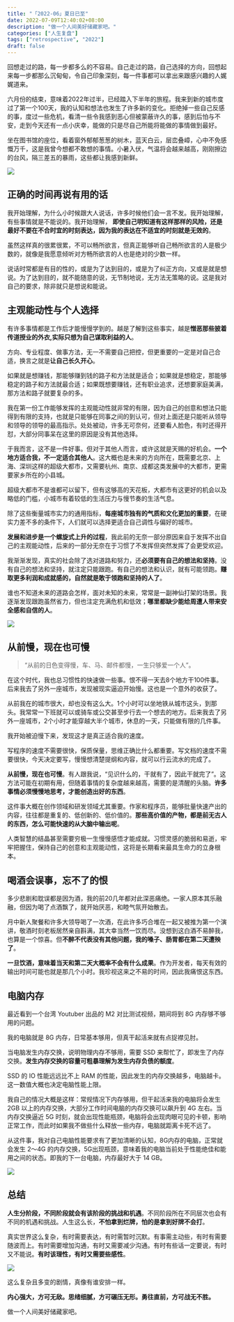 ```yaml
---
title: "「2022-06」夏日已至"
date: 2022-07-09T12:40:02+08:00
description: "做一个人间美好储藏家吧。"
categories: ["人生复盘"]
tags: ["retrospective", "2022"]
draft: false
---
```



回想走过的路，每一步都多么的不容易。自己走过的路，自己选择的方向，回想起来每一步都那么沉甸甸，令自己印象深刻，每一件事都可以拿出来跟感兴趣的人娓娓道来。

六月份的结束，意味着2022年过半，已经踏入下半年的旅程。我来到新的城市度过了第一个100天，我的认知和想法也发生了许多新的变化。拒绝掉一些自己反感的事，度过一些危机，看清一些令我感到恶心但被蒙蔽许久的事，感到后怕与不安，走到今天还有一点小庆幸，能做的只是尽自己所能将能做的事情做到最好。

坐在图书馆的座位，看着窗外郁郁葱葱的树木，蓝天白云，层峦叠嶂，心中不免感慨万千，这是我曾今想都不敢想的事情。小暑入伏，气温将会越来越高，刚刚擦边的台风，隔三差五的暴雨，这些都让我感到新鲜。

![](https://imagehost-cdn.frytea.com/images/2022/07/09/03BDC11D-F0EC-4303-B7F5-8B20AB7F9223fba741316e474204.jpg)

## 正确的时间再说有用的话

我开始理解，为什么小时候跟大人说话，许多时候他们会一言不发。我开始理解，有些事情就是不能说的。我开始理解， **即使自己明知道有这样那样的风险，还是最好不要在不合时宜的时刻表达，因为我的表达在不适宜的时刻就是无效的**。

虽然这样真的很累很累，不可以畅所欲言，但真正能够听自己畅所欲言的人是极少数的，就像是我愿意倾听对方畅所欲言的人也是绝对的少数一样。

说话时常都是有目的性的，或是为了达到目的，或是为了纠正方向，又或是就是想说。为了达到目的，就不能随意的说，无节制地说，无方法无策略的说。这是我对自己的要求，除非就只是想说和能说。

## 主观能动性与个人选择

有许多事情都是工作后才能慢慢学到的。越是了解到这些事实，越是**憎恶那些披着传道授业的外衣,实际只想为自己谋取利益的人**。

方向、专业程度、做事方法，无一不需要自己把控，但更重要的一定是对自己合适，换言之就是**让自己长久开心**。

如果就是想赚钱，那能够赚到钱的路子和方法就是适合；如果就是想稳定，那能够稳定的路子和方法就最合适；如果既想要赚钱，还有职业追求，还想要家庭美满，那方法和路子就要复杂的多。

我在第一份工作能够发挥的主观能动性就非常的有限，因为自己的创意和想法只能得到有限的支持，也就是只能够在同事之间的到认可，但对上面还是只能听从领导和领导的领导的最高指示。处处被动，许多无可奈何，还要看人脸色，有时还得开怼，大部分同事呆在这里的原因是没有其他选择。

于我而言，这不是一件好事。但对于其他人而言，或许这就是天赐的好机会。**一个地方适合我，不一定适合其他人**。这大概也是未来的方向所在，既需要北京、上海、深圳这样的超级大都市，又需要杭州、南京、成都这类发展中的大都市，更需要家乡所在的小县城。

超级大都市不是谁都可以留下，但有这够高的天花板，大都市有这更好的机会以及略低的门槛，小城市有着较低的生活压力与慢节奏的生活气息。

除了这些衡量城市实力的通用指标，**每座城市独有的气质和文化更加的重要**，在硬实力差不多的条件下，人们就可以选择更适合自己调性与偏好的城市。

**发展和进步是一个螺旋式上升的过程**，我此前的无奈一部分原因来自于发挥不出自己的主观能动性，后来的一部分无奈在于习惯了不发挥但突然发挥了会更受欢迎。

我渐渐发现，真实的社会除了选对道路和努力，还**必须要有自己的想法和坚持**。没有自己的想法和坚持，就注定只能跟跑。有自己的想法和认识，就有可能领跑。**赚取更多利润和成就感的，自然就是敢于领跑和坚持的人了**。

谁也不知道未来的道路会怎样，面对未知的未来，常常是一副神仙打架的场景。我逐渐发现跟跑虽然省力，但也注定充满危机和低效；**哪里都缺少能给周遭人带来安全感和自信的人**。

![](https://imagehost-cdn.frytea.com/images/2022/07/09/4617BDCD-83F0-4E6F-9FA4-6B7DB89EE5EDc1fed0a526df4ac9.jpg)

## 从前慢，现在也可慢
> “从前的日色变得慢，车、马、邮件都慢，一生只够爱一个人”。  

在这个时代，我也总习惯性的快速做一些事。恨不得一天去8个地方干100件事。后来我去了另外一座城市，发现被现实逼迫开始慢。这也是一个意外的收获了。

从前我在的城市很大，却也没有这么大。1个小时可以坐地铁从城市这头，到那头。我常常一下班就可以或骑车或公交甚至步行去一个想去的地方。后来我去了另外一座城市，2个小时才能穿越大半个城市，休息的一天，只能做有限的几件事。

我开始被迫慢下来，发现这才是真正适合我的速度。

写程序的速度不需要很快，保质保量，思维正确比什么都重要。写文档的速度不需要很快，今天决定要写，慢慢想清楚提纲和内容，就可以行云流水的完成了。

**从前慢，现在也可慢**。有人跟我说，“见识什么的，干就有了，因此干就完了”。这方法可能在初期有用，但随着事情的复杂度越来越高，需要的是清醒的头脑。**许多事情必须慢慢地思考，才能创造出好的东西**。

这件事大概在创作领域和研发领域尤其重要。作家和程序员，能够批量快速产出的内容，往往都是重复的、低创新的、低价值的。**那些高价值的产物，都是前无古人的东西，怎么可能快速的从大脑中输出呢**。

人类智慧的结晶甚至需要穷极一生慢慢感悟才能成就。习惯灵感的脆弱和易逝，牢牢把握住，保持自己的创意和主观能动性，这将是长期看来最具生命力的立身根本。

## 喝酒会误事，忘不了的恨

多少悲剧和耽误都是因为酒，我的前20几年都对此深恶痛绝。一家人原本其乐融融，但因为喝了点酒飘了，就开始厌恶，和睦气氛开始散去。

月中新人聚餐和许多大领导喝了一次酒，在此许多巧合堆在一起又被推为第一个演讲，敬酒时刻老板居然亲自斟满，其大幸当然一饮而尽。没想到这白酒不易醉我，也算是一个惊喜。但**不醉不代表没有其他问题，我的嗓子、肠胃都在第二天遭殃了**。

**一旦饮酒，意味着当天和第二天大概率不会有什么成果**。作为开发者，每天有效的输出时间可能也就是那几个小时。我珍视这来之不易的时间，因此我痛恨这东西。

## 电脑内存

最近看到一个台湾 Youtuber 出品的 M2 对比测试视频，期间将到 8G 内存够不够用的问题。

我的电脑就是 8G 内存，日常基本够用，但真干起活来就有点捉襟见肘。

当电脑发生内存交换，说明物理内存不够用，需要 SSD 来帮忙了，即发生了内存交换。**发生内存交换的容量可粗暴理解为发生内存负债的额度**。

SSD 的 IO 性能远远比不上 RAM 的性能，因此发生的内存交换越多，电脑越卡。这一数值大概也决定电脑性能上限。

我自己的情况大概是这样：常规情况下内存够用，但干起活来我的电脑将会发生 2GB 以上的内存交换，大部分工作时间电脑的内存交换可以飙升到 4G 左右。当内存交换逼近 5G 时刻，就会出现性能瓶颈，电脑将会出现肉眼可见的卡顿，影响正常工作，而此时如果我不做些什么释放一些内存，电脑就距离卡死不远了。

从这件事，我对自己电脑性能要求有了更加清晰的认知，8G内存的电脑，正常就会发生 2～4G 的内存交换，5G出现瓶颈，意味着我的电脑当前处于性能绝佳和能用之间的状态。即我的下一台电脑，内存最好大于 14 GB。

![](https://imagehost-cdn.frytea.com/images/2022/07/09/E97DED3C-619F-451E-BEAC-C88FF9E5061F75d982dcc708b5e4.jpg)

## 总结

**人生分阶段，不同阶段就会有该阶段的挑战和机遇**。不同阶段所在不同层次也会有不同的机遇和挑战。人生这么长，**不怕拿到烂牌，怕的是拿到好牌不会打**。

真实世界这么复杂，有时需要表达，有时需暂时沉默。有事需主动些，有时有需要随波而上。有时需要增加沟通，有时又需要减少沟通。有时有些话一定要说，有时又不能说。**有时该理性，有时又需要些感性**。

![](https://imagehost-cdn.frytea.com/images/2022/07/09/155BA771-60E4-41D5-84A7-3487CAF5F593d77ef07f14e72ba2.jpg)

这么复杂且多变的剧情，真像有谁安排一样。

**内心强大，方可无敌。思绪细腻，方可碾压无形。勇往直前，方可战无不胜。**

做一个人间美好储藏家吧。
